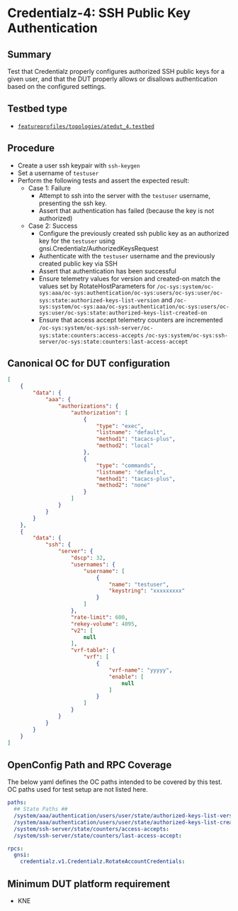 # Credentialz-4: SSH Public Key Authentication

## Summary

Test that Credentialz properly configures authorized SSH public keys for a given user, and that
the DUT properly allows or disallows authentication based on the configured settings.

## Testbed type
* [`featureprofiles/topologies/atedut_4.testbed`](https://github.com/openconfig/featureprofiles/blob/main/topologies/dut.testbed)

## Procedure

* Create a user ssh keypair with `ssh-keygen`
* Set a username of `testuser`
* Perform the following tests and assert the expected result:
    * Case 1: Failure
        * Attempt to ssh into the server with the `testuser` username, presenting the ssh key.
        * Assert that authentication has failed (because the key is not authorized)
    * Case 2: Success
        * Configure the previously created ssh public key as an authorized key for the
          `testuser` using gnsi.Credentialz/AuthorizedKeysRequest
        * Authenticate with the `testuser` username and the previously created public key via SSH
        * Assert that authentication has been successful
        * Ensure telemetry values for version and created-on match the values set by
          RotateHostParameters for
          `/oc-sys:system/oc-sys:aaa/oc-sys:authentication/oc-sys:users/oc-sys:user/oc-sys:state:authorized-keys-list-version`
          and
          `/oc-sys:system/oc-sys:aaa/oc-sys:authentication/oc-sys:users/oc-sys:user/oc-sys:state:authorized-keys-list-created-on`
        * Ensure that access accept telemetry counters are incremented
          `/oc-sys:system/oc-sys:ssh-server/oc-sys:state:counters:access-accepts`
          `/oc-sys:system/oc-sys:ssh-server/oc-sys:state:counters:last-access-accept`

## Canonical OC for DUT configuration

```json
[
    {
        "data": {
            "aaa": {
                "authorizations": {
                    "authorization": [
                        {
                            "type": "exec",
                            "listname": "default",
                            "method1": "tacacs-plus",
                            "method2": "local"
                        },
                        {
                            "type": "commands",
                            "listname": "default",
                            "method1": "tacacs-plus",
                            "method2": "none"
                        }
                    ]
                }
            }
        }
    },
    {
        "data": {
            "ssh": {
                "server": {
                    "dscp": 32,
                    "usernames": {
                        "username": [
                            {
                                "name": "testuser",
                                "keystring": "xxxxxxxxx"
                            }
                        ]
                    },
                    "rate-limit": 600,
                    "rekey-volume": 4095,
                    "v2": [
                        null
                    ],
                    "vrf-table": {
                        "vrf": [
                            {
                                "vrf-name": "yyyyy",
                                "enable": [
                                    null
                                ]
                            }
                        ]
                    }
                }
            }
        }
    }
]
```

## OpenConfig Path and RPC Coverage

The below yaml defines the OC paths intended to be covered by this test. OC paths used for test setup are not listed here.

```yaml
paths:
  ## State Paths ##
  /system/aaa/authentication/users/user/state/authorized-keys-list-version:
  /system/aaa/authentication/users/user/state/authorized-keys-list-created-on:
  /system/ssh-server/state/counters/access-accepts:
  /system/ssh-server/state/counters/last-access-accept:

rpcs:
  gnsi:
    credentialz.v1.Credentialz.RotateAccountCredentials:
```

## Minimum DUT platform requirement
* KNE

